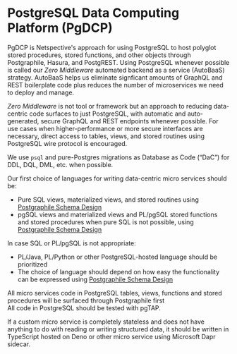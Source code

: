 # PostgreSQL Data Computing Platform (PgDCP)

PgDCP is Netspective's approach for using PostgreSQL to host polyglot stored procedures, stored functions, and other objects through Postgraphile, Hasura, and PostgREST. Using PostgreSQL whenever possible is called our _Zero Middleware_ automated backend as a service (AutoBaaS) strategy. AutoBaaS helps us eliminate signficant amounts of GraphQL and REST boilerplate code plus reduces the number of microservices we need to deploy and manage. 

_Zero Middleware_ is not tool or framework but an approach to reducing data-centric code surfaces to just PostgreSQL, with automatic and auto-generated, secure GraphQL and REST endpoints whenever possible. For use cases when higher-performance or more secure interfaces are necessary, direct access to tables, views, and stored routines using PostgreSQL wire protocol is encouraged.

We use `psql` and pure-Postgres migrations as Database as Code (“DaC”) for DDL, DQL, DML, etc. when possible. 

Our first choice of languages for writing data-centric micro services should be:

* Pure SQL views, materialized views, and stored routines using [Postgraphile Schema Design](https://www.graphile.org/postgraphile/postgresql-schema-design/) 
* pgSQL views and materialized views and PL/pgSQL stored functions and stored procedures when pure SQL is not possible, using [Postgraphile Schema Design](https://www.graphile.org/postgraphile/postgresql-schema-design/)  

In case SQL or PL/pgSQL is not appropriate:

* PL/Java, PL/Python or other PostgreSQL-hosted language should be prioritized
* The choice of language should depend on how easy the functionality can be expressed using [Postgraphile Schema Design](https://www.graphile.org/postgraphile/postgresql-schema-design/)

All micro services code in PostgreSQL tables, views, functions and stored procedures will be surfaced through Postgraphile first  
All code in PostgreSQL should be tested with pgTAP.

If a custom micro service is completely stateless and does not have anything to do with reading or writing structured data, it should be written in TypeScript hosted on Deno or other micro service using Microsoft Dapr sidecar.
